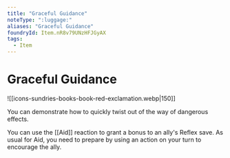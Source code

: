 ```yaml
---
title: "Graceful Guidance"
noteType: ":luggage:"
aliases: "Graceful Guidance"
foundryId: Item.nR8v79UNzHFJGyAX
tags:
  - Item
---
```


# Graceful Guidance
![[icons-sundries-books-book-red-exclamation.webp|150]]

You can demonstrate how to quickly twist out of the way of dangerous effects.

You can use the [[Aid]] reaction to grant a bonus to an ally's Reflex save. As usual for Aid, you need to prepare by using an action on your turn to encourage the ally.
